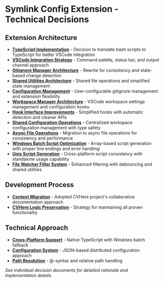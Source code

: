# Symlink Config Extension - Technical Decisions

## Extension Architecture

- **[TypeScript Implementation](typescript-implementation.md)** - Decision to translate bash scripts to TypeScript for better VSCode integration
- **[VSCode Integration Strategy](vscode-integration-strategy.md)** - Command palette, status bar, and output channel approach
- **[Gitignore Manager Architecture](gitignore-manager-architecture.md)** - Rewrite for consistency and state-based change detection
- **[Shared Utilities Architecture](shared-utilities-architecture.md)** - Shared file operations and simplified state management
- **[Configuration Management](configuration-management.md)** - User-configurable gitignore management and extension flexibility
- **[Workspace Manager Architecture](workspace-manager-architecture.md)** - VSCode workspace settings management and configuration hooks
- **[Hook Interface Improvements](hook-interface-improvements.md)** - Simplified hooks with automatic detection and cleaner APIs
- **[Shared Configuration Operations](shared-configuration-operations.md)** - Centralized workspace configuration management with type safety
- **[Async File Operations](async-file-operations.md)** - Migration to async file operations for consistency and performance
- **[Windows Batch Script Optimization](windows-batch-script-optimization.md)** - Array-based script generation with proper line endings and error handling
- **[Unix Script Generation](unix-script-generation.md)** - Cross-platform script consistency with standalone usage capability
- **[File Watcher Filter System](file-watcher-filter-system.md)** - Enhanced filtering with debouncing and shared utilities

## Development Process

- **[Context Migration](context-migration.md)** - Adopted CVHere project's collaborative documentation approach
- **[CVHere Logic Preservation](cvhere-logic-preservation.md)** - Strategy for maintaining all proven functionality

## Technical Approach

- **[Cross-Platform Support](cross-platform-support.md)** - Native TypeScript with Windows batch fallback
- **[Configuration System](configuration-system.md)** - JSON-based distributed configuration approach
- **[Path Resolution](path-resolution.md)** - @-syntax and relative path handling

_See individual decision documents for detailed rationale and implementation details._
